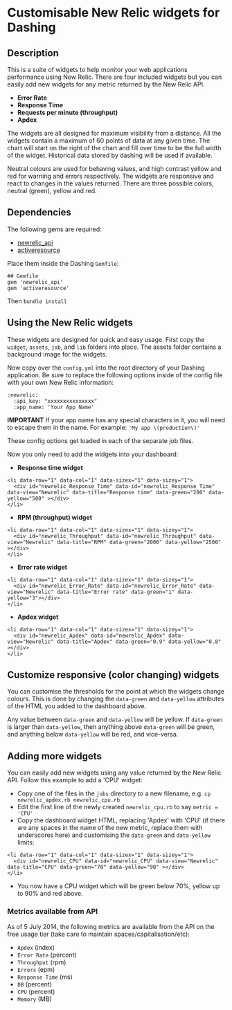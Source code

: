 # Customisable New Relic widgets for Dashing

## Description

This is a suite of widgets to help monitor your web applications performance using New Relic.  There are four included widgets but you can easily add new widgets for any metric returned by the New Relic API.

* **Error Rate**
* **Response Time**
* **Requests per minute (throughput)**
* **Apdex**

The widgets are all designed for maximum visibility from a distance. All the widgets contain a maximum of 60 points of data at any given time. The chart will start on the right of the chart and fill over time to be the full width of the widget. Historical data stored by dashing will be used if available.

Neutral colours are used for behaving values, and high contrast yellow and red for warning and errors respectively. The widgets are responsive and react to changes in the values returned. There are three possible colors, neutral (green), yellow and red.

## Dependencies

The following gems are required:
 * [newrelic_api](https://github.com/newrelic/newrelic_api)
 * [activeresource](https://github.com/rails/activeresource)

Place them inside the Dashing `Gemfile`:

```
## Gemfile
gem 'newrelic_api'
gem 'activeresource'
```

Then `bundle install`

## Using the New Relic widgets

These widgets are designed for quick and easy usage.  First copy the `widget`, `assets`, `job`, and `lib` folders into place.  The assets folder contains a background image for the widgets.

Now copy over the `config.yml` into the root directory of your Dashing application.  Be sure to replace the following options inside of the config file with your own New Relic information:

```
:newrelic:
  :api_key: "xxxxxxxxxxxxxxx"
  :app_name: 'Your App Name'
```

**IMPORTANT** If your app name has any special characters in it, you will need to escape them in the name.  For example: `'My app \(production\)'`

These config options get loaded in each of the separate job files.

Now you only need to add the widgets into your dashboard:

* **Response time widget**
```
<li data-row="1" data-col="1" data-sizex="1" data-sizey="1">
  <div id="newrelic_Response_Time" data-id="newrelic_Response_Time" data-view="Newrelic" data-title="Response time" data-green="200" data-yellow="500" ></div>
</li>
```

* **RPM (throughput) widget**
```
<li data-row="1" data-col="1" data-sizex="1" data-sizey="1">
  <div id="newrelic_Throughput" data-id="newrelic_Throughput" data-view="Newrelic" data-title="RPM" data-green="2000" data-yellow="2500" ></div>
</li>
```

* **Error rate widget**
```
<li data-row="1" data-col="1" data-sizex="1" data-sizey="1">
  <div id="newrelic_Error_Rate" data-id="newrelic_Error_Rate" data-view="Newrelic" data-title="Error rate" data-green="1" data-yellow="3"></div>
</li>
```

* **Apdex widget**
```
<li data-row="1" data-col="1" data-sizex="1" data-sizey="1">
  <div id="newrelic_Apdex" data-id="newrelic_Apdex" data-view="Newrelic" data-title="Apdex" data-green="0.9" data-yellow="0.8" ></div>
</li>
```

## Customize responsive (color changing) widgets

You can customise the thresholds for the point at which the widgets change colours. This is done by changing the `data-green` and `data-yellow` attributes of the HTML you added to the dashboard above.

Any value between `data-green` and `data-yellow` will be yellow. If `data-green` is larger than `data-yellow`, then anything above `data-green` will be green, and anything below `data-yellow` will be red, and vice-versa.

## Adding more widgets

You can easily add new widgets using any value returned by the New Relic API. Follow this example to add a 'CPU' widget:

 * Copy one of the files in the `jobs` directory to a new filename, e.g. `cp newrelic_apdex.rb newrelic_cpu.rb`
 * Edit the first line of the newly created `newrelic_cpu.rb` to say `metric = 'CPU'`
 * Copy the dashboard widget HTML, replacing 'Apdex' with 'CPU' (if there are any spaces in the name of the new metric, replace them with underscores here) and customising the `data-green` and `data-yellow` limits:
```
<li data-row="1" data-col="1" data-sizex="1" data-sizey="1">
  <div id="newrelic_CPU" data-id="newrelic_CPU" data-view="Newrelic" data-title="CPU" data-green="70" data-yellow="90" ></div>
</li>
```
 * You now have a CPU widget which will be green below 70%, yellow up to 90% and red above.

### Metrics available from API

As of 5 July 2014, the following metrics are available from the API on the free usage tier (take care to maintain spaces/capitalisation/etc):

 * `Apdex` (index)
 * `Error Rate` (percent)
 * `Throughput` (rpm)
 * `Errors` (epm)
 * `Response Time` (ms)
 * `DB` (percent)
 * `CPU` (percent)
 * `Memory` (MB)
